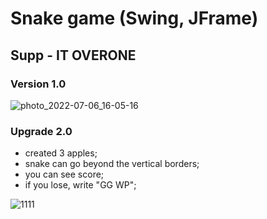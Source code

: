 # Snake game (Swing, JFrame)
## Supp - IT OVERONE
### Version 1.0
![photo_2022-07-06_16-05-16](https://user-images.githubusercontent.com/93983025/177557069-102b780a-5cd8-451b-9cb2-61aeb1c7817d.jpg)

### Upgrade 2.0
- created 3 apples;
- snake can go beyond the vertical borders;
- you can see score;
- if you lose, write "GG WP";

![1111](https://user-images.githubusercontent.com/93983025/178030498-97029792-a03f-46c3-99c4-d0ef04852b0b.jpg)
